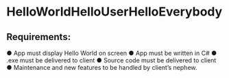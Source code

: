 # HelloWorldHelloUserHelloEverybody
## Requirements:
● App must display Hello World on screen
● App must be written in C#
● .exe must be delivered to client
● Source code must be delivered to client
● Maintenance and new features to be handled by client’s nephew.
